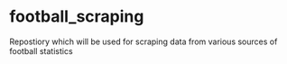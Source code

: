 # football_scraping
Repostiory which will be used for scraping data from various sources of football statistics
